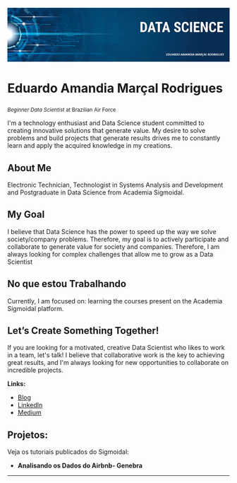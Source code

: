 

<p align="center">
  <img src="https://github.com/DudMarcal/DS/blob/main/BannerGit.png" >
</p>

# Eduardo Amandia Marçal Rodrigues
<sub>*Beginner Data Scientist* at Brazilian Air Force </sub>

I'm a technology enthusiast and Data Science student committed to creating innovative solutions that generate value. My desire to solve problems and build projects that generate results drives me to constantly learn and apply the acquired knowledge in my creations.

## **About Me** 

Electronic Technician, Technologist in Systems Analysis and Development and Postgraduate in Data Science from Academia Sigmoidal.

## **My Goal**

I believe that Data Science has the power to speed up the way we solve society/company problems. Therefore, my goal is to actively participate and collaborate to generate value for society and companies. Therefore, I am always looking for complex challenges that allow me to grow as a Data Scientist


## **No que estou Trabalhando**

Currently, I am focused on: learning the courses present on the Academia Sigmoidal platform.



## **Let’s Create Something Together!**

If you are looking for a motivated, creative Data Scientist who likes to work in a team, let's talk! I believe that collaborative work is the key to achieving great results, and I'm always looking for new opportunities to collaborate on incredible projects.


**Links:**
* [Blog]()
* [LinkedIn](https://www.linkedin.com/in/eduardoamar%C3%A7al/)
* [Medium](https://medium.com/@eamr.rio)



## Projetos:
Veja os tutoriais publicados do Sigmoidal:

* **Analisando os Dados do Airbnb- Genebra**


---
